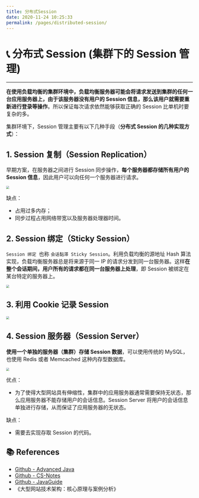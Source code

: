 ```yaml
---
title: 分布式Session
date: 2020-11-24 10:25:33
permalink: /pages/distributed-session/
---
```

# 📞 分布式 Session (集群下的 Session 管理)

---

**在使用负载均衡的集群环境中，负载均衡服务器可能会将请求发送到集群的任何一台应用服务器上，由于该服务器没有用户的 Session 信息，那么该用户就需要重新进行登录等操作**。所以保证每次请求依然能够获取正确的 Session 比单机时要复杂的多。

集群环境下，Session 管理主要有以下几种手段（**分布式 Session 的几种实现方式**）：

## 1. Session 复制（Session Replication）

早期方案，在服务器之间进行 Session 同步操作，**每个服务器都存储所有用户的 Session 信息**，因此用户可以向任何一个服务器进行请求。

<img src="https://cs-wiki.oss-cn-shanghai.aliyuncs.com/img/20201124111359.png" style="zoom:50%;" />

缺点：

- 占用过多内存；
- 同步过程占用网络带宽以及服务器处理器时间。

## 2. Session 绑定（Sticky Session）

`Session 绑定 `也称 `会话黏滞 Sticky Session`。利用负载均衡的源地址 Hash 算法实现，负载均衡服务器总是将来源于同一 IP 的请求分发到同一台服务器。这样**在整个会话期间，用户所有的请求都在同一台服务器上处理**，即 Session 被绑定在某台特定的服务器上。

<img src="https://cs-wiki.oss-cn-shanghai.aliyuncs.com/img/20201124111834.png" style="zoom:50%;" />

## 3. 利用 Cookie 记录 Session

<img src="https://cs-wiki.oss-cn-shanghai.aliyuncs.com/img/20201124112943.png" style="zoom:50%;" />

## 4. Session 服务器（Session Server）

**使用一个单独的服务器（集群）存储 Session 数据**，可以使用传统的 MySQL，也使用 Redis 或者 Memcached 这种内存型数据库。

<img src="https://cs-wiki.oss-cn-shanghai.aliyuncs.com/img/20201124113034.png" style="zoom:50%;" />

优点：

- 为了使得大型网站具有伸缩性，集群中的应用服务器通常需要保持无状态，那么应用服务器不能存储用户的会话信息。Session Server 将用户的会话信息单独进行存储，从而保证了应用服务器的无状态。

缺点：

- 需要去实现存取 Session 的代码。

## 📚 References

- [Github - Advanced Java](https://doocs.gitee.io/advanced-java/#/./docs/distributed-system/distributed-system-interview)
- [Github - CS-Notes](http://cyc2018.gitee.io/cs-notes/#/notes/分布式?id=一、分布式锁)
- [Github - JavaGuide](https://snailclimb.gitee.io/javaguide/#/docs/system-design/distributed-system/分布式?id=二-分布式事务)
- 《大型网站技术架构：核心原理与案例分析》
